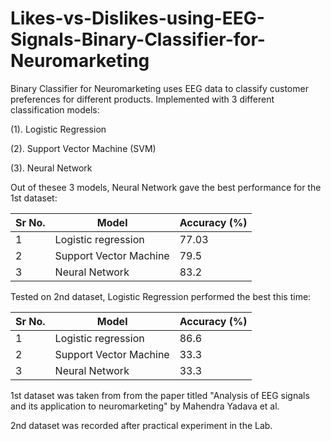 # Likes-vs-Dislikes-using-EEG-Signals-Binary-Classifier-for-Neuromarketing
Binary Classifier for Neuromarketing uses EEG data to classify customer preferences for different products.
Implemented with 3 different classification models: 

(1). Logistic Regression

(2). Support Vector Machine (SVM)

(3). Neural Network

Out of thesee 3 models, Neural Network gave the best performance for the 1st dataset: 

|  Sr No.|          Model         | Accuracy (%) |
|--------|------------------------|--------------|
|    1   | Logistic regression    |    77.03     |
|    2   | Support Vector Machine |    79.5      |
|    3   | Neural Network         |    83.2      |


Tested on 2nd dataset, Logistic Regression performed the best this time:

|  Sr No.|          Model         | Accuracy (%) |
|--------|------------------------|--------------|
|    1   | Logistic regression    |    86.6      |
|    2   | Support Vector Machine |    33.3      |
|    3   | Neural Network         |    33.3      |




1st dataset was taken from from the paper titled "Analysis of EEG signals and its application
to neuromarketing" by Mahendra Yadava et al. 

2nd dataset was recorded after practical experiment in the Lab.


               



